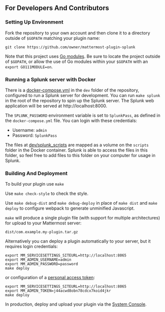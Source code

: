 ## For Developers And Contributors

### Setting Up Environment
Fork the repository to your own account and then clone it to a directory outside of `$GOPATH` matching your plugin name:
```
git clone https://github.com/owner/mattermost-plugin-splunk
```

Note that this project uses [Go modules](https://github.com/golang/go/wiki/Modules). Be sure to locate the project outside of `$GOPATH`, or allow the use of Go modules within your `$GOPATH` with an `export GO111MODULE=on`.

### Running a Splunk server with Docker

There is a [docker-compose.yml](https://github.com/mattermost/mattermost-plugin-splunk/blob/master/dev/docker-compose.yml) in the `dev` folder of the repository, configured to run a Splunk server for development. You can run `make splunk` in the root of the repository to spin up the Splunk server. The Splunk web application will be served at http://localhost:8000.

The `SPLUNK_PASSWORD` environment variable is set to `SplunkPass`, as defined in the `docker-compose.yml` file. You can login with these credentials:

- Username: `admin`
- Password: `SplunkPass`

The files at [dev/splunk_scripts](https://github.com/mattermost/mattermost-plugin-splunk/tree/master/dev/splunk_scripts) are mapped as a volume on the `scripts` folder in the Docker container. Splunk is able to access the files in this folder, so feel free to add files to this folder on your computer for usage in Splunk.

### Building And Deployment

To build your plugin use `make`

Use `make check-style` to check the style.

Use `make debug-dist` and `make debug-deploy` in place of `make dist` and `make deploy` to configure webpack to generate unminified Javascript.

`make` will produce a single plugin file (with support for multiple architectures) for upload to your Mattermost server:

```
dist/com.example.my-plugin.tar.gz
```

Alternatively you can deploy a plugin automatically to your server, but it requires login credentials:
```
export MM_SERVICESETTINGS_SITEURL=http://localhost:8065
export MM_ADMIN_USERNAME=admin
export MM_ADMIN_PASSWORD=password
make deploy
```

or configuration of a [personal access token](https://docs.mattermost.com/developer/personal-access-tokens.html):
```
export MM_SERVICESETTINGS_SITEURL=http://localhost:8065
export MM_ADMIN_TOKEN=j44acwd8obn78cdcx7koid4jkr
make deploy
```

In production, deploy and upload your plugin via the [System Console](https://about.mattermost.com/default-plugin-uploads).
